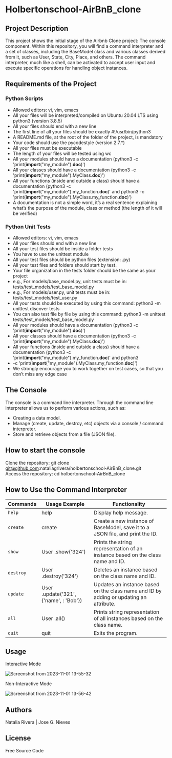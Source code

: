 # Holbertonschool-AirBnB_clone

## Project Description

This project shows the initial stage of the Airbnb Clone project: The console component. Within this repository, you will find a command interpreter and a set of classes, including the BaseModel class and various classes derived from it, such as User, State, City, Place, and others. The command interpreter, much like a shell, can be activated to accept user input and execute specific operations for handling object instances.

## Requirements of the Project

### Python Scripts

 * Allowed editors: vi, vim, emacs
 * All your files will be interpreted/compiled on Ubuntu 20.04 LTS using python3 (version 3.8.5)
 * All your files should end with a new line
 * The first line of all your files should be exactly #!/usr/bin/python3
 * A README.md file, at the root of the folder of the project, is mandatory
 * Your code should use the pycodestyle (version 2.7.*)
 * All your files must be executable
 * The length of your files will be tested using wc
 * All your modules should have a documentation (python3 -c 'print(__import__("my_module").__doc__)')
 * All your classes should have a documentation (python3 -c 'print(__import__("my_module").MyClass.__doc__)')
 * All your functions (inside and outside a class) should have a documentation (python3 -c 'print(__import__("my_module").my_function.__doc__)' and python3 -c 'print(__import__("my_module").MyClass.my_function.__doc__)')
 * A documentation is not a simple word, it’s a real sentence explaining what’s the purpose of the module, class or method (the length of it will be verified)

### Python Unit Tests

* Allowed editors: vi, vim, emacs
* All your files should end with a new line
* All your test files should be inside a folder tests
* You have to use the unittest module
* All your test files should be python files (extension: .py)
* All your test files and folders should start by test_
* Your file organization in the tests folder should be the same as your project
*  e.g., For models/base_model.py, unit tests must be in: tests/test_models/test_base_model.py
*  e.g., For models/user.py, unit tests must be in: tests/test_models/test_user.py
* All your tests should be executed by using this command: python3 -m unittest discover tests
* You can also test file by file by using this command: python3 -m unittest tests/test_models/test_base_model.py
* All your modules should have a documentation (python3 -c 'print(__import__("my_module").__doc__)')
* All your classes should have a documentation (python3 -c 'print(__import__("my_module").MyClass.__doc__)')
* All your functions (inside and outside a class) should have a documentation (python3 -c 'print(__import__("my_module").my_function.__doc__)' and python3
* -c 'print(__import__("my_module").MyClass.my_function.__doc__)')
* We strongly encourage you to work together on test cases, so that you don’t miss any edge case

 
## The Console  

The console is a command line interpreter. Through the command line interpreter allows us to perform various actions, such as:

* Creating a data model.
* Manage (create, update, destroy, etc) objects via a console / command interpreter.
* Store and retrieve objects from a file (JSON file).

## How to start the console


Clone the repository: git clone git@github.com:nataliagrivera/holbertonschool-AirBnB_clone.git   
Access the repository: cd holbertonschool-AirBnB_clone

## How to Use the Command Interpreter

| Commands |    Usage Example  |       Functionality           |    
|---|---|---|  
|  `help`    |    help    | Display help message. |  
|  `create`  | create <class>  | Create a new instance of BaseModel, save it to a JSON file, and print the ID. |  
|  `show`    | User .show('324') | Prints the string representation of an instance based on the class name and ID. |  
|  `destroy` | User .destroy('324') | Deletes an instance based on the class name and ID. |  
|  `update`  | User .update('321', {'name', : 'Bob'}) | Updates an instance based on the class name and ID by adding or updating an attribute. |   
|  `all`     | User .all() | Prints string representation of all instances based on the class name. |   
|  `quit`    | quit  | Exits the program. |  

## Usage

Interactive Mode

![Screenshot from 2023-11-01 13-55-32](https://github.com/nataliagrivera/holbertonschool-AirBnB_clone/assets/127802407/469092b6-0aea-4610-bc96-0266dc9cfed5)

Non-Interactive Mode  

![Screenshot from 2023-11-01 13-56-42](https://github.com/nataliagrivera/holbertonschool-AirBnB_clone/assets/127802407/cd7f1f03-9209-4897-a1d8-b3ef928f8f31)

## Authors
Natalia Rivera | Jose G. Nieves

## License   
Free Source Code
